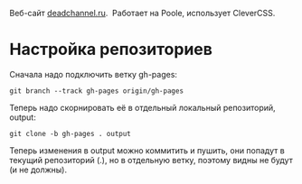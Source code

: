 Веб-сайт [deadchannel.ru](http://beta.deadchannel.ru/).  Работает на Poole,
использует CleverCSS.

Настройка репозиториев
======================

Сначала надо подключить ветку gh-pages:

    git branch --track gh-pages origin/gh-pages

Теперь надо скорнировать её в отдельный локальный репозиторий, output:

    git clone -b gh-pages . output

Теперь изменения в output можно коммитить и пушить, они попадут в текущий
репозиторий (.), но в отдельную ветку, поэтому видны не будут (и не должны).
